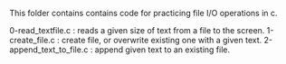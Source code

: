 This folder contains contains code for practicing file I/O operations in c.

0-read_textfile.c : reads a given size of text from a file to the screen.
1-create_file.c : create file, or overwrite existing one with a given text.
2-append_text_to_file.c : append given text to an existing file.
